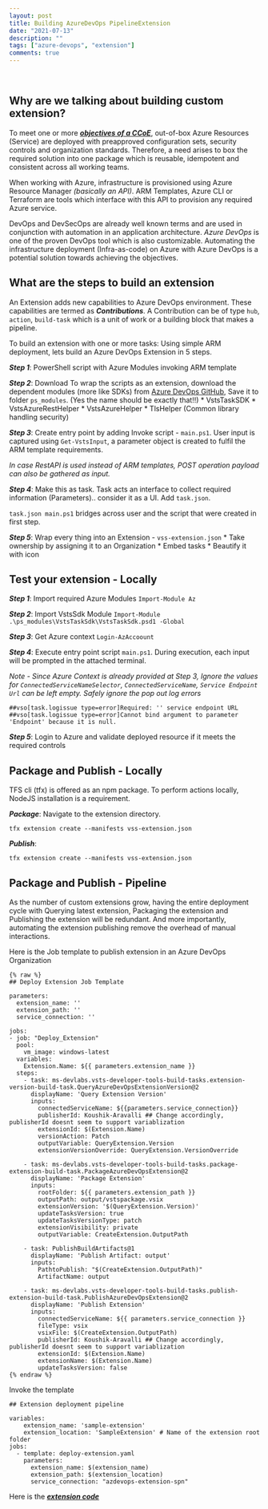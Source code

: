 ```yaml
---
layout: post
title: Building AzureDevOps PipelineExtension
date: "2021-07-13"
description: ""
tags: ["azure-devops", "extension"]
comments: true
---
```

<!-- Post Content -->

<br/>

## Why are we talking about building custom extension?

To meet one or more **_[objectives of a CCoE](https://docs.microsoft.com/en-us/azure/cloud-adoption-framework/organize/cloud-center-of-excellence#key-responsibilities)_**, out-of-box Azure Resources (Service) are deployed with preapproved configuration sets, security controls and organization standards. Therefore, a need arises to box the required solution into one package which is reusable, idempotent and consistent across all working teams. 

When working with Azure, infrastructure is provisioned using Azure Resource Manager _(basically an API)_. ARM Templates, Azure CLI or Terraform are tools which interface with this API to provision any required Azure service. 

DevOps and DevSecOps are already well known terms and are used in conjunction with automation in an application architecture. _Azure DevOps_ is one of the proven DevOps tool which is also customizable. Automating the infrastructure deployment (Infra-as-code) on Azure with Azure DevOps is a potential solution towards achieving the objectives. 

## What are the steps to build an extension

An Extension adds new capabilities to Azure DevOps environment. These capabilities are termed as **_Contributions_**. A Contribution can be of type ```hub```, ```action```, ```build-task``` which is a unit of work or a building block that makes a pipeline. 

To build an extension with one or more tasks:
Using simple ARM deployment, lets build an Azure DevOps Extension in 5 steps.

**_Step 1_**: PowerShell script with Azure Modules invoking ARM template

**_Step 2_**: Download To wrap the scripts as an extension, download the dependent modules (more like SDKs) from [Azure DevOps GitHub](https://github.com/microsoft/azure-pipelines-tasks/tree/master/Tasks/Common), Save it to folder ```ps_modules```. (Yes the name should be exactly that!!)
    * VstsTaskSDK
    * VstsAzureRestHelper
    * VstsAzureHelper
    * TlsHelper (Common library handling security)

**_Step 3_**: Create entry point by adding Invoke script - ```main.ps1```. User input is captured using ```Get-VstsInput```, a parameter object is created to fulfil the ARM template requirements. 

*In case RestAPI is used instead of ARM templates, POST operation payload can also be gathered as input.*

**_Step 4_**: Make this as task. Task acts an interface to collect required information (Parameters).. consider it as a UI. Add ```task.json```. 

```task.json main.ps1``` bridges across user and the script that were created in first step. 

**_Step 5_**: Wrap every thing into an Extension - ```vss-extension.json```
    * Take ownership by assigning it to an Organization
    * Embed tasks
    * Beautify it with icon

## Test your extension - Locally

**_Step 1_**: Import required Azure Modules ```Import-Module Az```

**_Step 2_**: Import VstsSdk Module ```Import-Module .\ps_modules\VstsTaskSdk\VstsTaskSdk.psd1 -Global```

**_Step 3_**: Get Azure context ```Login-AzAccoount``` 

**_Step 4_**: Execute entry point script ```main.ps1```. During execution, each input will be prompted in the attached terminal.

*Note - Since Azure Context is already provided at Step 3, Ignore the values for ```ConnectedServiceNameSelector```, ```ConnectedServiceName```, ```Service Endpoint Url``` can be left empty. Safely ignore the pop out log errors* 
```
##vso[task.logissue type=error]Required: '' service endpoint URL
##vso[task.logissue type=error]Cannot bind argument to parameter 'Endpoint' because it is null.
```

**_Step 5_**: Login to Azure and validate deployed resource if it meets the required controls

## Package and Publish - Locally

TFS cli (tfx) is offered as an npm package. To perform actions locally, NodeJS installation is a requirement.

**_Package_**: Navigate to the extension directory. 

```tfx extension create --manifests vss-extension.json```

**_Publish_**: 

```tfx extension create --manifests vss-extension.json```

## Package and Publish - Pipeline

As the number of custom extensions grow, having the entire deployment cycle with Querying latest extension, Packaging the extension and Publishing the extension will be redundant. And more importantly, automating the extension publishing remove the overhead of manual interactions. 

Here is the Job template to publish extension in an Azure DevOps Organization

```
{% raw %}
## Deploy Extension Job Template

parameters:
  extension_name: ''
  extension_path: ''
  service_connection: ''

jobs:
- job: "Deploy_Extension"
  pool:
    vm_image: windows-latest
  variables:
    Extension.Name: ${{ parameters.extension_name }}
  steps:
    - task: ms-devlabs.vsts-developer-tools-build-tasks.extension-version-build-task.QueryAzureDevOpsExtensionVersion@2
      displayName: 'Query Extension Version'
      inputs:
        connectedServiceName: ${{parameters.service_connection}}
        publisherId: Koushik-Aravalli ## Change accordingly, publisherId doesnt seem to support variablization
        extensionId: $(Extension.Name)
        versionAction: Patch
        outputVariable: QueryExtension.Version
        extensionVersionOverride: QueryExtension.VersionOverride

    - task: ms-devlabs.vsts-developer-tools-build-tasks.package-extension-build-task.PackageAzureDevOpsExtension@2
      displayName: 'Package Extension'
      inputs:
        rootFolder: ${{ parameters.extension_path }}
        outputPath: output/vstspackage.vsix
        extensionVersion: '$(QueryExtension.Version)'
        updateTasksVersion: true
        updateTasksVersionType: patch
        extensionVisibility: private
        outputVariable: CreateExtension.OutputPath

    - task: PublishBuildArtifacts@1
      displayName: 'Publish Artifact: output'
      inputs:
        PathtoPublish: "$(CreateExtension.OutputPath)"
        ArtifactName: output

    - task: ms-devlabs.vsts-developer-tools-build-tasks.publish-extension-build-task.PublishAzureDevOpsExtension@2
      displayName: 'Publish Extension'
      inputs:
        connectedServiceName: ${{ parameters.service_connection }}
        fileType: vsix
        vsixFile: $(CreateExtension.OutputPath)
        publisherId: Koushik-Aravalli ## Change accordingly, publisherId doesnt seem to support variablization
        extensionId: $(Extension.Name)
        extensionName: $(Extension.Name)
        updateTasksVersion: false
{% endraw %}
```

Invoke the template

```
## Extension deployment pipeline

variables:
    extension_name: 'sample-extension'
    extension_location: 'SampleExtension' # Name of the extension root folder
jobs:
  - template: deploy-extension.yaml
    parameters:
      extension_name: $(extension_name)
      extension_path: $(extension_location)
      service_connection: "azdevops-extension-spn"
```

Here is the **_[extension code](https://github.com/koushik-aravalli/azuredevops-pipeline-extension)_**